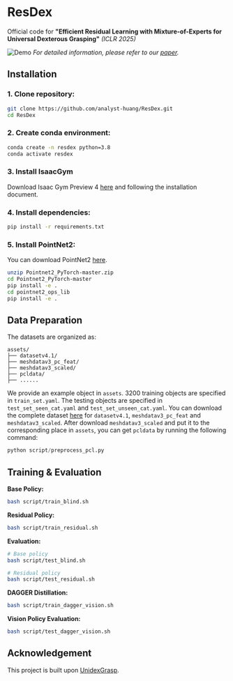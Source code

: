 # ResDex

Official code for **"Efficient Residual Learning with Mixture-of-Experts for Universal Dexterous Grasping"** *(ICLR 2025)*

![Demo](fig/demo.gif)
*For detailed information, please refer to our [paper](https://openreview.net/pdf?id=BUj9VSCoET).*


## Installation

### 1. Clone repository:
```bash
git clone https://github.com/analyst-huang/ResDex.git
cd ResDex
```

### 2. Create conda environment:
```bash
conda create -n resdex python=3.8
conda activate resdex
```

### 3. Install IsaacGym
Download Isaac Gym Preview 4 [here](https://developer.nvidia.com/isaac-gym-preview-4) and following the installation document.

### 4. Install dependencies:
```bash
pip install -r requirements.txt
```

### 5. Install PointNet2:
You can download PointNet2 [here](https://disk.pku.edu.cn/link/AA3F49C82F397249CB83955009C32970CB).
```bash
unzip Pointnet2_PyTorch-master.zip
cd Pointnet2_PyTorch-master
pip install -e .
cd pointnet2_ops_lib
pip install -e .
```

## Data Preparation
The datasets are organized as:
```
assets/
├── datasetv4.1/
├── meshdatav3_pc_feat/
├── meshdatav3_scaled/
├── pcldata/
├── ......
```
We provide an example object in `assets`. 3200 training objects are specified in `train_set.yaml`. The testing objects are specified in `test_set_seen_cat.yaml` and `test_set_unseen_cat.yaml`. You can download the complete dataset [here](https://mirrors.pku.edu.cn/dl-release/UniDexGrasp_CVPR2023/dexgrasp_policy/assets/) for `datasetv4.1`, `meshdatav3_pc_feat` and `meshdatav3_scaled`.
After download `meshdatav3_scaled` and put it to the corresponding place in `assets`, you can get `pcldata` by running the following command:
```python
python script/preprocess_pcl.py
```

## Training & Evaluation

**Base Policy:**
```bash
bash script/train_blind.sh
```

**Residual Policy:**
```bash
bash script/train_residual.sh
```

**Evaluation:**
```bash
# Base policy
bash script/test_blind.sh

# Residual policy
bash script/test_residual.sh
```

**DAGGER Distillation:**
```bash
bash script/train_dagger_vision.sh
```

**Vision Policy Evaluation:**
```bash
bash script/test_dagger_vision.sh
```

## Acknowledgement
This project is built upon [UnidexGrasp](https://github.com/PKU-EPIC/UniDexGrasp).
